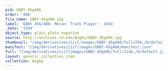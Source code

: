 ```yaml
---
pid: GBBY-45g486
order: '486'
file_name: GBBY-45g486.jpg
label: 'GBBY 45G/486: Moran: Track Player - 1934'
_date: '1934'
object_type: glass plate negative
source: http://archives.nd.edu/Bagby/GBBY-45g486.jpg
thumbnail: "/img/derivatives/iiif/images/GBBY-45g486/full/250,/0/default.jpg"
manifest: "/img/derivatives/iiif/images/GBBY-45g486/manifest.json"
full: "/img/derivatives/iiif/images/GBBY-45g486/full/1140,/0/default.jpg"
layout: generic_collection_item
collection: bagby
---
```

